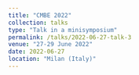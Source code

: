 ```yaml
---
title: "CMBE 2022"
collection: talks
type: "Talk in a minisymposium"
permalink: /talks/2022-06-27-talk-3
venue: "27-29 June 2022"
date: 2022-06-27
location: "Milan (Italy)"
---
```



